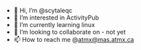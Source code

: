 - 👋 Hi, I’m @scytaleqc
- 👀 I’m interested in ActivityPub
- 🌱 I’m currently learning linux
- 💞️ I’m looking to collaborate on - not yet
- 📫 How to reach me @atmx@mas.atmx.ca

<!---
scytaleqc/scytaleqc is a ✨ special ✨ repository because its `README.md` (this file) appears on your GitHub profile.
You can click the Preview link to take a look at your changes.
--->
